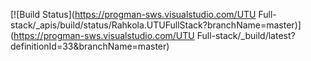 [![Build Status](https://progman-sws.visualstudio.com/UTU Full-stack/_apis/build/status/Rahkola.UTUFullStack?branchName=master)](https://progman-sws.visualstudio.com/UTU Full-stack/_build/latest?definitionId=33&branchName=master)
